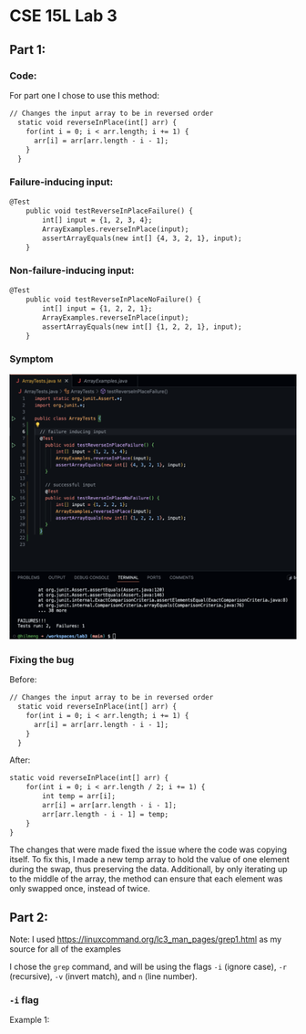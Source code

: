 # CSE 15L Lab 3

## Part 1:

### Code:

For part one I chose to use this method:
```
// Changes the input array to be in reversed order
  static void reverseInPlace(int[] arr) {
    for(int i = 0; i < arr.length; i += 1) {
      arr[i] = arr[arr.length - i - 1];
    }
  }
```

### Failure-inducing input:

```
@Test
    public void testReverseInPlaceFailure() {
        int[] input = {1, 2, 3, 4};
        ArrayExamples.reverseInPlace(input);
        assertArrayEquals(new int[] {4, 3, 2, 1}, input);
    }
```

### Non-failure-inducing input:

```
@Test
    public void testReverseInPlaceNoFailure() {
        int[] input = {1, 2, 2, 1};
        ArrayExamples.reverseInPlace(input);
        assertArrayEquals(new int[] {1, 2, 2, 1}, input);
    }
```

### Symptom

![Image](symptom.png)

### Fixing the bug

Before:
```
// Changes the input array to be in reversed order
  static void reverseInPlace(int[] arr) {
    for(int i = 0; i < arr.length; i += 1) {
      arr[i] = arr[arr.length - i - 1];
    }
  }
```

After:
```
static void reverseInPlace(int[] arr) {
    for(int i = 0; i < arr.length / 2; i += 1) {
        int temp = arr[i];
        arr[i] = arr[arr.length - i - 1];
        arr[arr.length - i - 1] = temp;
    }
}

```

The changes that were made fixed the issue where the code was copying itself. To fix this, I made a new temp array to hold the value of one element during the swap, thus preserving the data. Additionall, by only iterating up to the middle of the array, the method can ensure that each element was only swapped once, instead of twice.

## Part 2:

Note: I used https://linuxcommand.org/lc3_man_pages/grep1.html as my source for all of the examples

I chose the `grep` command, and will be using the flags `-i` (ignore case), `-r` (recursive), `-v` (invert match), and `n` (line number).

### `-i` flag

Example 1:



